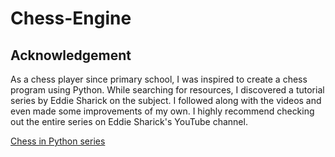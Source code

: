 # Chess-Engine


## Acknowledgement 
As a chess player since primary school, I was inspired to create a chess program using Python. While searching for resources, I discovered a tutorial series by Eddie Sharick on the subject. I followed along with the videos and even made some improvements of my own. I highly recommend checking out the entire series on Eddie Sharick's YouTube channel.

[Chess in Python series](https://www.youtube.com/playlist?list=PLBwF487qi8MGU81nDGaeNE1EnNEPYWKY_)
